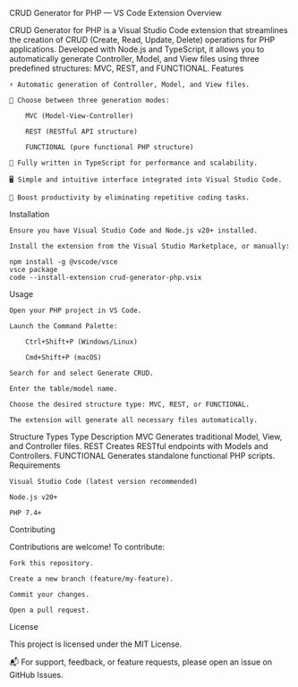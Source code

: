 CRUD Generator for PHP — VS Code Extension
Overview

CRUD Generator for PHP is a Visual Studio Code extension that streamlines the creation of CRUD (Create, Read, Update, Delete) operations for PHP applications. Developed with Node.js and TypeScript, it allows you to automatically generate Controller, Model, and View files using three predefined structures: MVC, REST, and FUNCTIONAL.
Features

    ⚡ Automatic generation of Controller, Model, and View files.

    🧩 Choose between three generation modes:

        MVC (Model-View-Controller)

        REST (RESTful API structure)

        FUNCTIONAL (pure functional PHP structure)

    🔧 Fully written in TypeScript for performance and scalability.

    🖥️ Simple and intuitive interface integrated into Visual Studio Code.

    🚀 Boost productivity by eliminating repetitive coding tasks.

Installation

    Ensure you have Visual Studio Code and Node.js v20+ installed.

    Install the extension from the Visual Studio Marketplace, or manually:

    npm install -g @vscode/vsce
    vsce package
    code --install-extension crud-generator-php.vsix

Usage

    Open your PHP project in VS Code.

    Launch the Command Palette:

        Ctrl+Shift+P (Windows/Linux)

        Cmd+Shift+P (macOS)

    Search for and select Generate CRUD.

    Enter the table/model name.

    Choose the desired structure type: MVC, REST, or FUNCTIONAL.

    The extension will generate all necessary files automatically.

Structure Types
Type	Description
MVC	Generates traditional Model, View, and Controller files.
REST	Creates RESTful endpoints with Models and Controllers.
FUNCTIONAL	Generates standalone functional PHP scripts.
Requirements

    Visual Studio Code (latest version recommended)

    Node.js v20+

    PHP 7.4+

Contributing

Contributions are welcome!
To contribute:

    Fork this repository.

    Create a new branch (feature/my-feature).

    Commit your changes.

    Open a pull request.

License

This project is licensed under the MIT License.

📬 For support, feedback, or feature requests, please open an issue on GitHub Issues.
